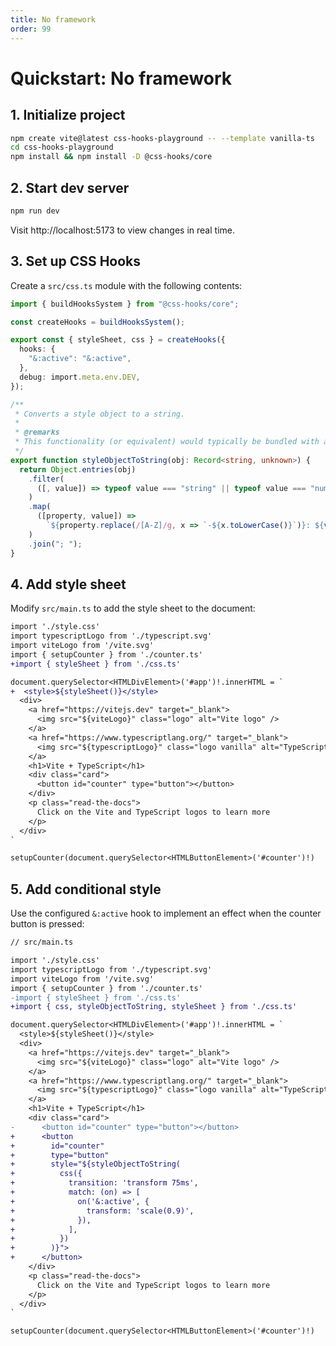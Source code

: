 ```yaml
---
title: No framework
order: 99
---
```


# Quickstart: No framework

## 1. Initialize project

```bash
npm create vite@latest css-hooks-playground -- --template vanilla-ts
cd css-hooks-playground
npm install && npm install -D @css-hooks/core
```

## 2. Start dev server

```bash
npm run dev
```

Visit http://localhost:5173 to view changes in real time.

## 3. Set up CSS Hooks

Create a `src/css.ts` module with the following contents:

```typescript
import { buildHooksSystem } from "@css-hooks/core";

const createHooks = buildHooksSystem();

export const { styleSheet, css } = createHooks({
  hooks: {
    "&:active": "&:active",
  },
  debug: import.meta.env.DEV,
});

/**
 * Converts a style object to a string.
 *
 * @remarks
 * This functionality (or equivalent) would typically be bundled with an app framework.
 */
export function styleObjectToString(obj: Record<string, unknown>) {
  return Object.entries(obj)
    .filter(
      ([, value]) => typeof value === "string" || typeof value === "number",
    )
    .map(
      ([property, value]) =>
        `${property.replace(/[A-Z]/g, x => `-${x.toLowerCase()}`)}: ${value}`,
    )
    .join("; ");
}
```

## 4. Add style sheet

Modify `src/main.ts` to add the style sheet to the document:

<!-- prettier-ignore-start -->

```diff
import './style.css'
import typescriptLogo from './typescript.svg'
import viteLogo from '/vite.svg'
import { setupCounter } from './counter.ts'
+import { styleSheet } from './css.ts'

document.querySelector<HTMLDivElement>('#app')!.innerHTML = `
+  <style>${styleSheet()}</style>
  <div>
    <a href="https://vitejs.dev" target="_blank">
      <img src="${viteLogo}" class="logo" alt="Vite logo" />
    </a>
    <a href="https://www.typescriptlang.org/" target="_blank">
      <img src="${typescriptLogo}" class="logo vanilla" alt="TypeScript logo" />
    </a>
    <h1>Vite + TypeScript</h1>
    <div class="card">
      <button id="counter" type="button"></button>
    </div>
    <p class="read-the-docs">
      Click on the Vite and TypeScript logos to learn more
    </p>
  </div>
`

setupCounter(document.querySelector<HTMLButtonElement>('#counter')!)
```

<!-- prettier-ignore-end -->

## 5. Add conditional style

Use the configured `&:active` hook to implement an effect when the counter
button is pressed:

<!-- prettier-ignore-start -->

```diff
// src/main.ts

import './style.css'
import typescriptLogo from './typescript.svg'
import viteLogo from '/vite.svg'
import { setupCounter } from './counter.ts'
-import { styleSheet } from './css.ts'
+import { css, styleObjectToString, styleSheet } from './css.ts'

document.querySelector<HTMLDivElement>('#app')!.innerHTML = `
  <style>${styleSheet()}</style>
  <div>
    <a href="https://vitejs.dev" target="_blank">
      <img src="${viteLogo}" class="logo" alt="Vite logo" />
    </a>
    <a href="https://www.typescriptlang.org/" target="_blank">
      <img src="${typescriptLogo}" class="logo vanilla" alt="TypeScript logo" />
    </a>
    <h1>Vite + TypeScript</h1>
    <div class="card">
-      <button id="counter" type="button"></button>
+      <button
+        id="counter"
+        type="button"
+        style="${styleObjectToString(
+          css({
+            transition: 'transform 75ms',
+            match: (on) => [
+              on('&:active', {
+                transform: 'scale(0.9)',
+              }),
+            ],
+          })
+        )}">
+      </button>
    </div>
    <p class="read-the-docs">
      Click on the Vite and TypeScript logos to learn more
    </p>
  </div>
`

setupCounter(document.querySelector<HTMLButtonElement>('#counter')!)
```

<!-- prettier-ignore-end -->
